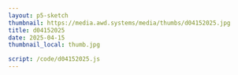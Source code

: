 ```yaml
---
layout: p5-sketch
thumbnail: https://media.awd.systems/media/thumbs/d04152025.jpg
title: d04152025
date: 2025-04-15
thumbnail_local: thumb.jpg

script: /code/d04152025.js
---
```

